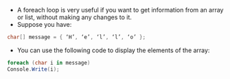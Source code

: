 - A foreach loop is very useful if you want to get information from an array or list, without making any changes to it.
- Suppose you have:
```csharp
char[] message = { ‘H’, ‘e’, ‘l’, ‘l’, ‘o’ };  
```
- You can use the following code to display the elements of the array: 
```csharp
foreach (char i in message)  
Console.Write(i);
```
